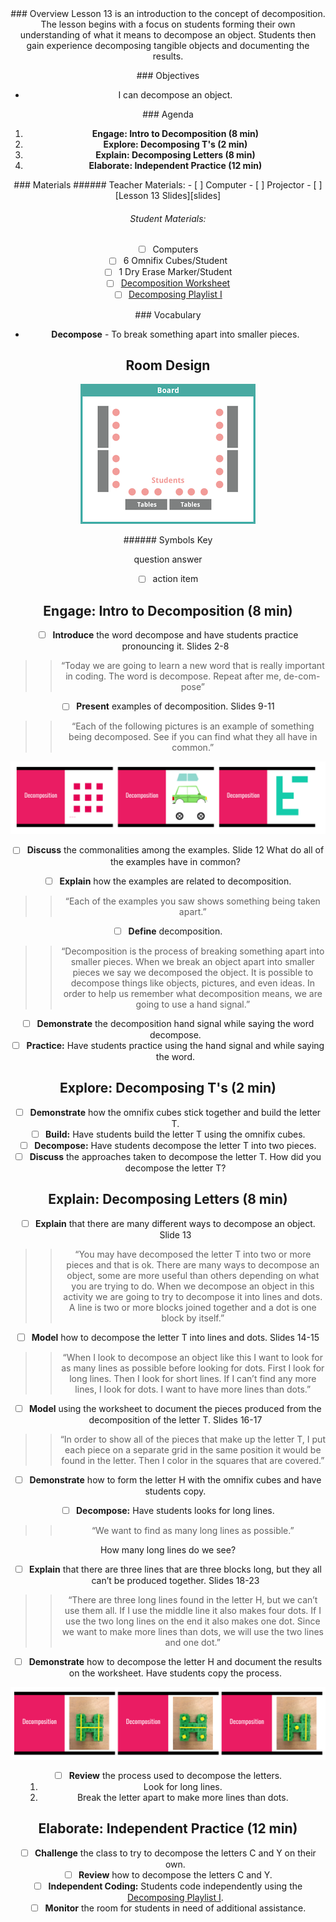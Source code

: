 <header class='header' title='Lesson 13' subtitle='Decomposition I'/>

<notable>
<iconp src='/icons/activity.png'>### Overview</iconp>
Lesson 13 is an introduction to the concept of decomposition. The lesson begins with a focus on students forming their own understanding of what it means to decompose an object. Students then gain experience decomposing tangible objects and documenting the results.

<iconp src='/icons/objectives.png'>### Objectives</iconp>
- I can decompose an object.

<iconp src='/icons/agenda.png'>### Agenda</iconp>

1. **Engage: Intro to Decomposition (8 min)**
1. **Explore: Decomposing T's (2 min)**
1. **Explain: Decomposing Letters (8 min)**
1. **Elaborate: Independent Practice (12 min)**

<note>
<iconp src='/icons/materials.png'>### Materials</iconp>
###### Teacher Materials:
- [ ] Computer
- [ ] Projector
- [ ] [Lesson 13 Slides][slides]

###### Student Materials:
- [ ] Computers
- [ ] 6 Omnifix Cubes/Student
- [ ] 1 Dry Erase Marker/Student
- [ ] [Decomposition Worksheet][worksheet]
- [ ] [Decomposing Playlist I][playlist]

<iconp src='/icons/vocab.png'>### Vocabulary</iconp>
- **Decompose** - To break something apart into smaller pieces.

</note>

<pagebreak/>

## Room Design

![room](./images/layout-computer.png)

<note borderLeft='2px solid green' mt='2em'>
###### Symbols Key

<iconp ml='1.65em' type='question'>question</iconp>
<iconp ml='1.65em' type='answer'>answer</iconp>
- [ ] action item
</note>

<pagebreak/>

## Engage: Intro to Decomposition (8 min)
- [ ] **Introduce** the word decompose and have students practice pronouncing it. Slides 2-8
>> “Today we are going to learn a new word that is really important in coding. The word is decompose. Repeat after me, de-com-pose”

- [ ] **Present** examples of decomposition. Slides 9-11
>> “Each of the following pictures is an example of something being decomposed. See if you can find what they all have in common.”

![decomposition](./images/decompose.png)

- [ ] **Discuss** the commonalities among the examples. Slide 12
<iconp type='question'>What do all of the examples have in common?
</iconp>

- [ ] **Explain** how the examples are related to decomposition.
>> “Each of the examples you saw shows something being taken apart.”

- [ ] **Define** decomposition.
>> “Decomposition is the process of breaking something apart into smaller pieces. When we break an object apart into smaller pieces we say we decomposed the object. It is possible to decompose things like objects, pictures, and even ideas. In order to help us remember what decomposition means, we are going to use a hand signal.”

- [ ] **Demonstrate** the decomposition hand signal while saying the word decompose.
- [ ] **Practice:** Have students practice using the hand signal and while saying the word.

## Explore: Decomposing T's (2 min)
- [ ] **Demonstrate** how the omnifix cubes stick together and build the letter T.
- [ ] **Build:** Have students build the letter T using the omnifix cubes.
- [ ] **Decompose:** Have students decompose the letter T into two pieces.
- [ ] **Discuss** the approaches taken to decompose the letter T.
<iconp type='question'>How did you decompose the letter T?
</iconp>

## Explain: Decomposing Letters (8 min)
-  [ ] **Explain** that there are many different ways to decompose an object. Slide 13
>>“You may have decomposed the letter T into two or more pieces and that is ok.  There are many ways to decompose an object, some are more useful than others depending on what you are trying to do. When we decompose an object in this activity we are going to try to decompose it into lines and dots. A line is two or more blocks joined together and a dot is one block by itself.”

- [ ] **Model** how to decompose the letter T into lines and dots. Slides 14-15
>> “When I look to decompose an object like this I want to look for as many lines as possible before looking for dots. First I look for long lines. Then I look for short lines. If I can’t find any more lines, I look for dots. I want to have more lines than dots.”

- [ ] **Model** using the worksheet to document the pieces produced from the decomposition of the letter T. Slides 16-17
>> “In order to show all of the pieces that make up the letter T, I put each piece on a separate grid in the same position it would be found in the letter. Then I color in the squares that are covered.”

-  [ ] **Demonstrate** how to form the letter H with the omnifix cubes and have students copy.

-  [ ] **Decompose:** Have students looks for long lines.
>> “We want to find as many long lines as possible.”

<iconp type='question'>How many long lines do we see?</iconp>

- [ ] **Explain** that there are three lines that are three blocks long, but they all can’t be produced together. Slides 18-23
>> “There are three long lines found in the letter H, but we can’t use them all. If I use the middle line it also makes four dots. If I use the two long lines on the end it also makes one dot. Since we want to make more lines than dots, we will use the two lines and one dot.”

- [ ] **Demonstrate** how to decompose the letter H and document the results on the worksheet. Have students copy the process.

![letter](./images/letter-h.png)

- [ ] **Review** the process used to decompose the letters.
	1. Look for long lines.
	1. Break the letter apart to make more lines than dots.


## Elaborate: Independent Practice (12 min)
- [ ] **Challenge** the class to try to decompose the letters C and Y on their own.
- [ ] **Review** how to decompose the letters C and Y.
- [ ] **Independent Coding:** Students code independently using the [Decomposing Playlist I][playlist].
- [ ] **Monitor** the room for students in need of additional assistance.

</notable>

[slides]:https://docs.google.com/presentation/d/13cMOHH1hZ03j9zT6KaRgBOnhhWSbg3umMvJTc6DkoQQ/edit#slide=id.g1c92ee6433_0_44
[worksheet]: https://drive.google.com/file/d/0B48_2vIyABioNFplUUh2cERKanM/view
[playlist]:http://www.pixelbots.io/J4376
